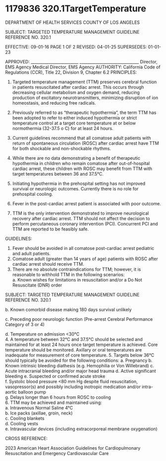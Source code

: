 # 1179836 320.1TargetTemperature

DEPARTMENT OF HEALTH SERVICES 
COUNTY OF LOS ANGELES    
 
SUBJECT: TARGETED TEMPERATURE 
 MANAGEMENT GUIDELINE  REFERENCE NO. 320.1 
 
EFFECTIVE: 09-01-16  PAGE 1 OF 2 
REVISED: 04-01-25 
SUPERSEDES: 01-01-23 
 
    
APPROVED: ________________________ ______________________________ 
Director, EMS Agency  Medical Director, EMS Agency 
AUTHORITY: California Code of Regulations (CCR), Title 22, Division 9, Chapter 6.2 
PRINCIPLES: 
1. Targeted temperature management (TTM) preserves cerebral function in patients 
resuscitated after cardiac arrest. This occurs through decreasing cellular metabolism 
and oxygen demand, reducing production of excitatory neurotransmitters, minimizing 
disruption of ion homeostasis, and reducing free radicals. 
 
2. Previously referred to as “therapeutic hypothermia”, the term TTM has been adopted to 
refer to either induced hypothermia or strict temperature control at a target core 
temperature at or below normothermia (32-37.5
o
C) for at least 24 hours.   
 
3. Current guidelines recommend that all comatose adult patients with return of 
spontaneous circulation (ROSC) after cardiac arrest have TTM for both shockable and 
non-shockable rhythms. 
 
4. While there are no data demonstrating a benefit of therapeutic hypothermia in children 
who remain comatose after out-of-hospital cardiac arrest, these children with ROSC may 
benefit from TTM with target temperatures between 36 and 37.5°C. 
 
5. Initiating hypothermia in the prehospital setting has not improved survival or neurologic 
outcomes. Currently there is no role for prehospital cooling. 
 
6. Fever in the post-cardiac arrest patient is associated with poor outcome. 
 
7. TTM is the only intervention demonstrated to improve neurological recovery after cardiac 
arrest. TTM should not affect the decision to perform percutaneous coronary intervention 
(PCI). Concurrent PCI and TTM are reported to be feasibly safe. 
 
GUIDELINES:  
1. Fever should be avoided in all comatose post-cardiac arrest pediatric and adult patients. 
2. Comatose adult (greater than 14 years of age) patients with ROSC after cardiac arrest 
should receive TTM. 
3. There are no absolute contraindications for TTM; however, it is reasonable to withhold 
TTM in the following scenarios:  
a. Known wishes for limitations in resuscitation and/or a Do Not Resuscitate (DNR) 
order  
 
 

SUBJECT: TARGETED TEMPERATURE 
 MANAGEMENT GUIDELINE    REFERENCE NO. 320.1 
 
 
b. Known comorbid disease making 180 days survival unlikely  
 
c. Preceding poor neurologic function (Pre-arrest Cerebral Performance Category 
of 3 or 4) 
 
d. Temperature on admission <30°C  
4. A temperature between 32°C and 37.5°C should be selected and maintained for at least 
24 hours once target temperature is achieved. Core temperature should be monitored. 
Axillary or oral temperatures are inadequate for measurement of core temperature. 
5. Targets below 36°C should typically be avoided for the following conditions: 
a. Pregnancy 
b. Known intrinsic bleeding diathesis (e.g. Hemophilia or Von Willebrand) 
c. Acute intracranial bleeding and/or major head trauma 
d. Active significant bleeding 
e. Suspected or confirmed acute stroke  
f. Systolic blood pressure <80 mm Hg despite fluid resuscitation, vasopressor(s) 
and possibly including inotropic medication and/or intra-aortic balloon pump  
g. Delays longer than 6 hours from ROSC to cooling  
6. TTM may be achieved and maintained using:  
a. Intravenous Normal Saline 4°C  
b. Ice packs (axillae, groin, neck)  
c. Cooling blankets  
d. Cooling vests  
e. Intravascular devices (including extracorporeal membrane oxygenation)  
 
 
CROSS REFERENCE: 
 
2023 American Heart Association Guidelines for Cardiopulmonary Resuscitation and 
Emergency Cardiovascular Care
